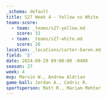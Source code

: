 ```yaml
---
_schema: default
title: S27 Week 4 - Yellow vs White
teams-score:
  - team: _teams/s27-yellow.md
    score: 32
  - team: _teams/s27-white.md
    score: 26
location: _locations/carter-baron.md
field: '5'
date: 2024-09-29 09:00:00 -0400
season: 27
week: 4
mvp: Marvin W., Andrew Aldrian
game-ball: Jordan A., Cedric R.
sportsperson: Matt R., Mariam Mehter
---
```

